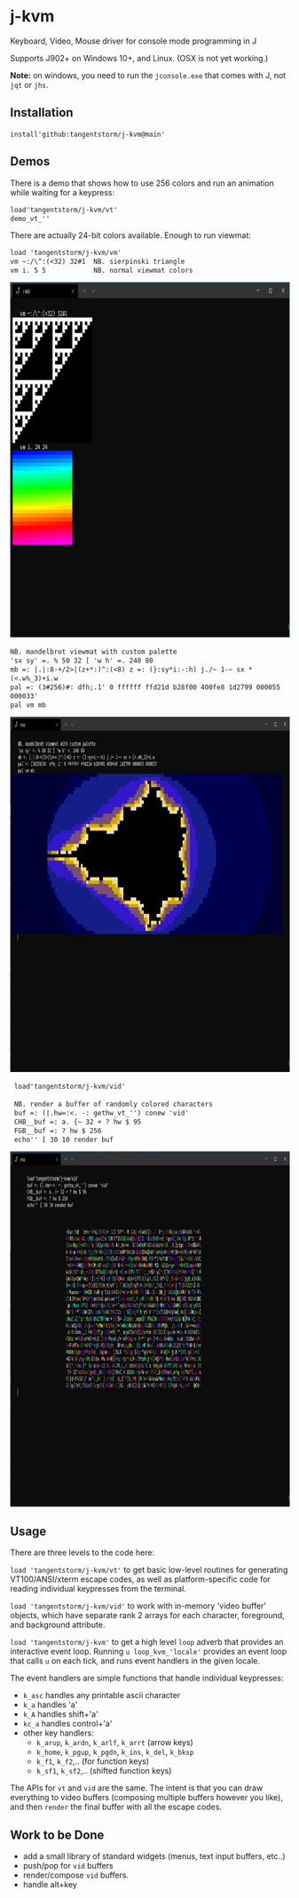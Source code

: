 # j-kvm
Keyboard, Video, Mouse driver for console mode programming in J

Supports J902+ on Windows 10+, and Linux. (OSX is not yet working.)

**Note:** on windows, you need to run the `jconsole.exe` that comes with J, not `jqt` or `jhs`.

## Installation

    install'github:tangentstorm/j-kvm@main'

## Demos

There is a demo that shows how to use 256 colors and run an animation while waiting for a keypress:

    load'tangentstorm/j-kvm/vt'
    demo_vt_''

There are actually 24-bit colors available. Enough to run viewmat:

    load 'tangentstorm/j-kvm/vm'
    vm ~:/\^:(<32) 32#1  NB. sierpinski triangle
    vm i. 5 5            NB. normal viewmat colors

<img src="demo_vm_simple.png" height="640"/>

    NB. mandelbrot viewmat with custom palette
    'sx sy' =. % 50 32 [ 'w h' =. 240 80
    mb =: |.|:8-+/2>|(z+*:)^:(<8) z =: (}:sy*i:-:h) j./~ 1-~ sx * (<.w%_3)+i.w
    pal =: (3#256)#: dfh;.1' 0 ffffff ffd21d b28f00 400fe8 1d2799 000055 000033'
    pal vm mb

<img src="demo_vm_mandelbrot.png" height="640"/>

     load'tangentstorm/j-kvm/vid'

     NB. render a buffer of randomly colored characters
     buf =: (|.hw=:<. -: gethw_vt_'') conew 'vid'
     CHB__buf =: a. {~ 32 + ? hw $ 95
     FGB__buf =: ? hw $ 256
     echo'' [ 30 10 render buf

<img src="demo_vid.png" height="640">

## Usage

There are three levels to the code here:

`load 'tangentstorm/j-kvm/vt'` to get basic low-level routines for generating VT100/ANSI/xterm escape codes, as well as platform-specific code for reading individual keypresses from the terminal.

`load 'tangentstorm/j-kvm/vid'` to work with in-memory 'video buffer' objects, which have separate rank 2 arrays for each character, foreground, and background attribute.

`load 'tangentstorm/j-kvm'` to get a high level `loop` adverb that provides an interactive event loop. Running `u loop_kvm_'locale'` provides an event loop that calls `u` on each tick, and runs event handlers in the given locale.

The event handlers are simple functions that handle individual keypresses:

  * `k_asc` handles any printable ascii character
  * `k_a` handles 'a'
  * `k_A` handles shift+'a'
  * `kc_a` handles control+'a'
  * other key handlers:
    * `k_arup`, `k_ardn`, `k_arlf`, `k_arrt` (arrow keys)
    * `k_home`, `k_pgup`, `k_pgdn`, `k_ins`, `k_del`, `k_bksp`
    * `k_f1`, `k_f2`,.. (for function keys)
    * `k_sf1`, `k_sf2`,.. (shifted function keys)

The APIs for  `vt` and `vid` are the same. The intent is that you can draw everything to video buffers (composing multiple buffers however you like), and then `render` the final buffer with all the escape codes.

## Work to be Done

- add a small library of standard widgets (menus, text input buffers, etc..)
- push/pop for `vid` buffers
- render/compose `vid` buffers.
- handle alt+key
